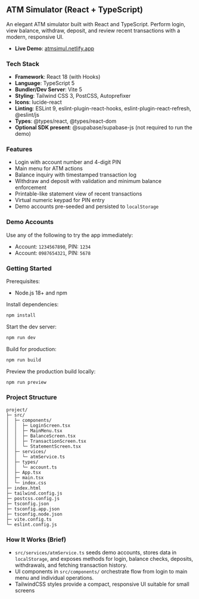 ## ATM Simulator (React + TypeScript)

An elegant ATM simulator built with React and TypeScript. Perform login, view balance, withdraw, deposit, and review recent transactions with a modern, responsive UI.

- **Live Demo**: [atmsimul.netlify.app](https://atmsimul.netlify.app/)  

### Tech Stack
- **Framework**: React 18 (with Hooks)
- **Language**: TypeScript 5
- **Bundler/Dev Server**: Vite 5
- **Styling**: Tailwind CSS 3, PostCSS, Autoprefixer
- **Icons**: lucide-react
- **Linting**: ESLint 9, eslint-plugin-react-hooks, eslint-plugin-react-refresh, @eslint/js
- **Types**: @types/react, @types/react-dom
- **Optional SDK present**: @supabase/supabase-js (not required to run the demo)

### Features
- Login with account number and 4-digit PIN
- Main menu for ATM actions
- Balance inquiry with timestamped transaction log
- Withdraw and deposit with validation and minimum balance enforcement
- Printable-like statement view of recent transactions
- Virtual numeric keypad for PIN entry
- Demo accounts pre-seeded and persisted to `localStorage`

### Demo Accounts
Use any of the following to try the app immediately:
- Account: `1234567890`, PIN: `1234`
- Account: `0987654321`, PIN: `5678`

### Getting Started

Prerequisites:
- Node.js 18+ and npm

Install dependencies:
```bash
npm install
```

Start the dev server:
```bash
npm run dev
```

Build for production:
```bash
npm run build
```

Preview the production build locally:
```bash
npm run preview
```



### Project Structure
```text
project/
├─ src/
│  ├─ components/
│  │  ├─ LoginScreen.tsx
│  │  ├─ MainMenu.tsx
│  │  ├─ BalanceScreen.tsx
│  │  ├─ TransactionScreen.tsx
│  │  └─ StatementScreen.tsx
│  ├─ services/
│  │  └─ atmService.ts
│  ├─ types/
│  │  └─ account.ts
│  ├─ App.tsx
│  ├─ main.tsx
│  └─ index.css
├─ index.html
├─ tailwind.config.js
├─ postcss.config.js
├─ tsconfig.json
├─ tsconfig.app.json
├─ tsconfig.node.json
├─ vite.config.ts
└─ eslint.config.js
```

### How It Works (Brief)
- `src/services/atmService.ts` seeds demo accounts, stores data in `localStorage`, and exposes methods for login, balance checks, deposits, withdrawals, and fetching transaction history.
- UI components in `src/components/` orchestrate flow from login to main menu and individual operations.
- TailwindCSS styles provide a compact, responsive UI suitable for small screens


